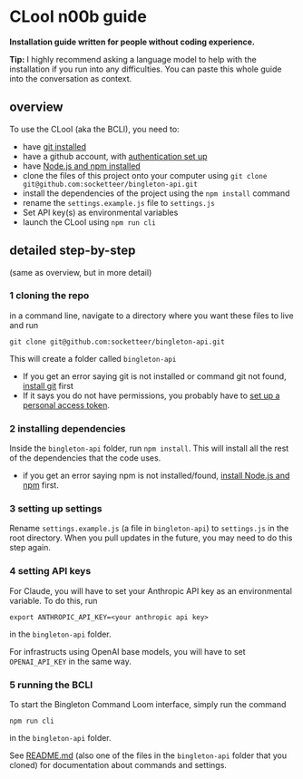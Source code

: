 # CLooI n00b guide

**Installation guide written for people without coding experience.**

**Tip:** I highly recommend asking a language model to help with the installation if you run into any difficulties. You can paste this whole guide into the conversation as context.

## overview

To use the CLooI (aka the BCLI), you need to:
- have [git installed](https://git-scm.com/book/en/v2/Getting-Started-Installing-Git)
- have a github account, with [authentication set up](https://docs.github.com/en/enterprise-server@3.4/authentication/keeping-your-account-and-data-secure/managing-your-personal-access-tokens)
- have [Node.js and npm installed](https://docs.npmjs.com/downloading-and-installing-node-js-and-npm)
- clone the files of this project onto your computer using `git clone git@github.com:socketteer/bingleton-api.git`
- install the dependencies of the project using the `npm install` command
- rename the `settings.example.js` file to `settings.js`
- Set API key(s) as environmental variables
- launch the CLooI using `npm run cli`

## detailed step-by-step

(same as overview, but in more detail)

### 1 cloning the repo

in a command line, navigate to a directory where you want these files to live and run
```
git clone git@github.com:socketteer/bingleton-api.git
```
This will create a folder called `bingleton-api`

 - If you get an error saying git is not installed or command git not found, [install git](https://git-scm.com/book/en/v2/Getting-Started-Installing-Git) first
 - If it says you do not have permissions, you probably have to [set up a personal access token](https://docs.github.com/en/enterprise-server@3.4/authentication/keeping-your-account-and-data-secure/managing-your-personal-access-tokens).

### 2 installing dependencies

Inside the `bingleton-api` folder, run `npm install`. This will install all the rest of the dependencies that the code uses.

- if you get an error saying npm is not installed/found, [install Node.js and npm](https://docs.npmjs.com/downloading-and-installing-node-js-and-npm) first.

### 3 setting up settings

Rename `settings.example.js` (a file in `bingleton-api`) to `settings.js` in the root directory. When you pull updates in the future, you may need to do this step again.

### 4 setting API keys

For Claude, you will have to set your Anthropic API key as an environmental variable. To do this, run
```
export ANTHROPIC_API_KEY=<your anthropic api key>
```
in the `bingleton-api` folder.

For infrastructs using OpenAI base models, you will have to set `OPENAI_API_KEY` in the same way.

### 5 running the BCLI

To start the Bingleton Command Loom interface, simply run the command
```
npm run cli
```
in the `bingleton-api` folder.

See [README.md](./README.md) (also one of the files in the `bingleton-api` folder that you cloned) for documentation about commands and settings.